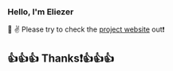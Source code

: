 ### Hello, I'm Eliezer

🔘 :v: Please try to check the [project website](https://ely-book-ecommerce.azurewebsites.net/) out❗<br/>

## 👍👍👍 Thanks❗👍👍👍<br/>
  
